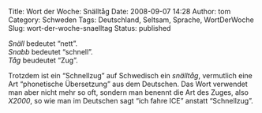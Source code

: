 Title: Wort der Woche: Snälltåg
Date: 2008-09-07 14:28
Author: tom
Category: Schweden
Tags: Deutschland, Seltsam, Sprache, WortDerWoche
Slug: wort-der-woche-snaelltag
Status: published

*Snäll* bedeutet “nett”.  
*Snabb* bedeutet “schnell”.  
*Tåg* beudeutet “Zug”.

Trotzdem ist ein “Schnellzug” auf Schwedisch ein *snälltåg*, vermutlich
eine Art “phonetische Übersetzung” aus dem Deutschen. Das Wort verwendet
man aber nicht mehr so oft, sondern man benennt die Art des Zuges, also
*X2000*, so wie man im Deutschen sagt “ich fahre ICE” anstatt
“Schnellzug”.

